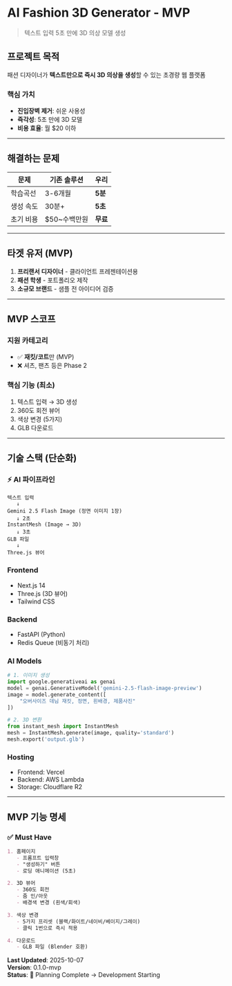 # AI Fashion 3D Generator - MVP

> 텍스트 입력 5초 만에 3D 의상 모델 생성

## 프로젝트 목적

패션 디자이너가 **텍스트만으로 즉시 3D 의상을 생성**할 수 있는 초경량 웹 플랫폼

### 핵심 가치
- **진입장벽 제거**: 쉬운 사용성
- **즉각성**: 5초 만에 3D 모델
- **비용 효율**: 월 $20 이하

---

## 해결하는 문제

| 문제 | 기존 솔루션 | 우리 |
|------|------------|------|
| 학습곡선 | 3-6개월 | **5분** |
| 생성 속도 | 30분+ | **5초** |
| 초기 비용 | $50~수백만원 | **무료** |

---

## 타겟 유저 (MVP)

1. **프리랜서 디자이너** - 클라이언트 프레젠테이션용
2. **패션 학생** - 포트폴리오 제작
3. **소규모 브랜드** - 샘플 전 아이디어 검증

---

## MVP 스코프

### 지원 카테고리
- ✅ **재킷/코트**만 (MVP)
- ❌ 셔츠, 팬츠 등은 Phase 2

### 핵심 기능 (최소)
1. 텍스트 입력 → 3D 생성
2. 360도 회전 뷰어
3. 색상 변경 (5가지)
4. GLB 다운로드

---

## 기술 스택 (단순화)

### ⚡ AI 파이프라인

```
텍스트 입력
   ↓
Gemini 2.5 Flash Image (정면 이미지 1장)
   ↓ 2초
InstantMesh (Image → 3D)
   ↓ 3초
GLB 파일
   ↓
Three.js 뷰어
```

### Frontend
- Next.js 14
- Three.js (3D 뷰어)
- Tailwind CSS

### Backend
- FastAPI (Python)
- Redis Queue (비동기 처리)

### AI Models
```python
# 1. 이미지 생성
import google.generativeai as genai
model = genai.GenerativeModel('gemini-2.5-flash-image-preview')
image = model.generate_content([
    "오버사이즈 데님 재킷, 정면, 흰배경, 제품사진"
])

# 2. 3D 변환
from instant_mesh import InstantMesh
mesh = InstantMesh.generate(image, quality='standard')
mesh.export('output.glb')
```

### Hosting
- Frontend: Vercel
- Backend: AWS Lambda
- Storage: Cloudflare R2

---

## MVP 기능 명세

### ✅ Must Have

```markdown
1. 홈페이지
   - 프롬프트 입력창
   - "생성하기" 버튼
   - 로딩 애니메이션 (5초)

2. 3D 뷰어
   - 360도 회전
   - 줌 인/아웃
   - 배경색 변경 (흰색/회색)

3. 색상 변경
   - 5가지 프리셋 (블랙/화이트/네이비/베이지/그레이)
   - 클릭 1번으로 즉시 적용

4. 다운로드
   - GLB 파일 (Blender 호환)
```

**Last Updated**: 2025-10-07  
**Version**: 0.1.0-mvp  
**Status**: 🚧 Planning Complete → Development Starting
